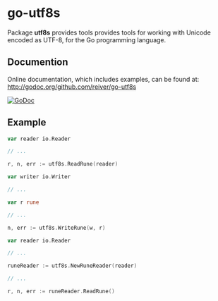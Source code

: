 # go-utf8s

Package **utf8s** provides tools provides tools for working with Unicode encoded as UTF-8, for the Go programming language.


## Documention

Online documentation, which includes examples, can be found at: http://godoc.org/github.com/reiver/go-utf8s

[![GoDoc](https://godoc.org/github.com/reiver/go-utf8s?status.svg)](https://godoc.org/github.com/reiver/go-utf8s)


## Example

```go
var reader io.Reader

// ...

r, n, err := utf8s.ReadRune(reader)
```

```go
var writer io.Writer

// ...

var r rune

// ...

n, err := utf8s.WriteRune(w, r)
```

```go
var reader io.Reader

// ...

runeReader := utf8s.NewRuneReader(reader)

// ...

r, n, err := runeReader.ReadRune()
```
